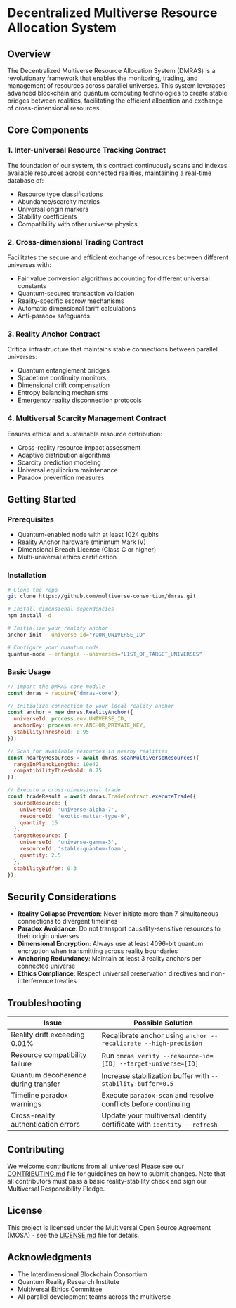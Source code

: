 # Decentralized Multiverse Resource Allocation System

## Overview

The Decentralized Multiverse Resource Allocation System (DMRAS) is a revolutionary framework that enables the monitoring, trading, and management of resources across parallel universes. This system leverages advanced blockchain and quantum computing technologies to create stable bridges between realities, facilitating the efficient allocation and exchange of cross-dimensional resources.

## Core Components

### 1. Inter-universal Resource Tracking Contract

The foundation of our system, this contract continuously scans and indexes available resources across connected realities, maintaining a real-time database of:

- Resource type classifications
- Abundance/scarcity metrics
- Universal origin markers
- Stability coefficients
- Compatibility with other universe physics

### 2. Cross-dimensional Trading Contract

Facilitates the secure and efficient exchange of resources between different universes with:

- Fair value conversion algorithms accounting for different universal constants
- Quantum-secured transaction validation
- Reality-specific escrow mechanisms
- Automatic dimensional tariff calculations
- Anti-paradox safeguards

### 3. Reality Anchor Contract

Critical infrastructure that maintains stable connections between parallel universes:

- Quantum entanglement bridges
- Spacetime continuity monitors
- Dimensional drift compensation
- Entropy balancing mechanisms
- Emergency reality disconnection protocols

### 4. Multiversal Scarcity Management Contract

Ensures ethical and sustainable resource distribution:

- Cross-reality resource impact assessment
- Adaptive distribution algorithms
- Scarcity prediction modeling
- Universal equilibrium maintenance
- Paradox prevention measures

## Getting Started

### Prerequisites

- Quantum-enabled node with at least 1024 qubits
- Reality Anchor hardware (minimum Mark IV)
- Dimensional Breach License (Class C or higher)
- Multi-universal ethics certification

### Installation

```bash
# Clone the repo
git clone https://github.com/multiverse-consortium/dmras.git

# Install dimensional dependencies
npm install -d

# Initialize your reality anchor
anchor init --universe-id="YOUR_UNIVERSE_ID"

# Configure your quantum node
quantum-node --entangle --universes="LIST_OF_TARGET_UNIVERSES"
```

### Basic Usage

```javascript
// Import the DMRAS core module
const dmras = require('dmras-core');

// Initialize connection to your local reality anchor
const anchor = new dmras.RealityAnchor({
  universeId: process.env.UNIVERSE_ID,
  anchorKey: process.env.ANCHOR_PRIVATE_KEY,
  stabilityThreshold: 0.95
});

// Scan for available resources in nearby realities
const nearbyResources = await dmras.scanMultiverseResources({
  rangeInPlanckLengths: 10e42,
  compatibilityThreshold: 0.75
});

// Execute a cross-dimensional trade
const tradeResult = await dmras.TradeContract.executeTrade({
  sourceResource: {
    universeId: 'universe-alpha-7',
    resourceId: 'exotic-matter-type-9',
    quantity: 15
  },
  targetResource: {
    universeId: 'universe-gamma-3',
    resourceId: 'stable-quantum-foam',
    quantity: 2.5
  },
  stabilityBuffer: 0.3
});
```

## Security Considerations

- **Reality Collapse Prevention**: Never initiate more than 7 simultaneous connections to divergent timelines
- **Paradox Avoidance**: Do not transport causality-sensitive resources to their origin universes
- **Dimensional Encryption**: Always use at least 4096-bit quantum encryption when transmitting across reality boundaries
- **Anchoring Redundancy**: Maintain at least 3 reality anchors per connected universe
- **Ethics Compliance**: Respect universal preservation directives and non-interference treaties

## Troubleshooting

| Issue | Possible Solution |
|-------|-------------------|
| Reality drift exceeding 0.01% | Recalibrate anchor using `anchor --recalibrate --high-precision` |
| Resource compatibility failure | Run `dmras verify --resource-id=[ID] --target-universe=[ID]` |
| Quantum decoherence during transfer | Increase stabilization buffer with `--stability-buffer=0.5` |
| Timeline paradox warnings | Execute `paradox-scan` and resolve conflicts before continuing |
| Cross-reality authentication errors | Update your multiversal identity certificate with `identity --refresh` |

## Contributing

We welcome contributions from all universes! Please see our [CONTRIBUTING.md](CONTRIBUTING.md) file for guidelines on how to submit changes. Note that all contributors must pass a basic reality-stability check and sign our Multiversal Responsibility Pledge.

## License

This project is licensed under the Multiversal Open Source Agreement (MOSA) - see the [LICENSE.md](LICENSE.md) file for details.

## Acknowledgments

- The Interdimensional Blockchain Consortium
- Quantum Reality Research Institute
- Multiversal Ethics Committee
- All parallel development teams across the multiverse
